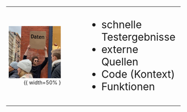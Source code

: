 
|                                             |                                                                                                             |
| ------------------------------------------: | :---------------------------------------------------------------------------------------------------------- |
| ![KI](images/daten-meme.jpg){{ width=50%  } | <ul><li>schnelle Testergebnisse</li><li>externe Quellen</li><li>Code (Kontext)</li><li>Funktionen</li></ul> |

<style>
h1 { margin-bottom: 2em; font-size: 4em;}
table { table-layout: fixed; width: 100%; padding-right: 2em;}
table td:first-child { width: 50%; }
table td:last-child { width: 50%; font-size: 2em; padding-left: 2em; }
</style>